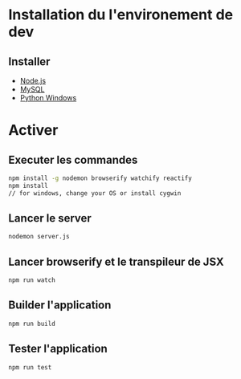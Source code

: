 # Installation du l'environement de dev

## Installer
* [Node.js](https://nodejs.org/)
* [MySQL](https://www.mysql.fr/)
* [Python Windows](https://www.python.org/downloads/windows/)
# Activer

## Executer les commandes

```sh
npm install -g nodemon browserify watchify reactify 
npm install
// for windows, change your OS or install cygwin
```

## Lancer le server

```sh
nodemon server.js
```

## Lancer browserify et le transpileur de JSX

```sh
npm run watch
```

## Builder l'application

```sh
npm run build
```

## Tester l'application
```sh
npm run test
```
